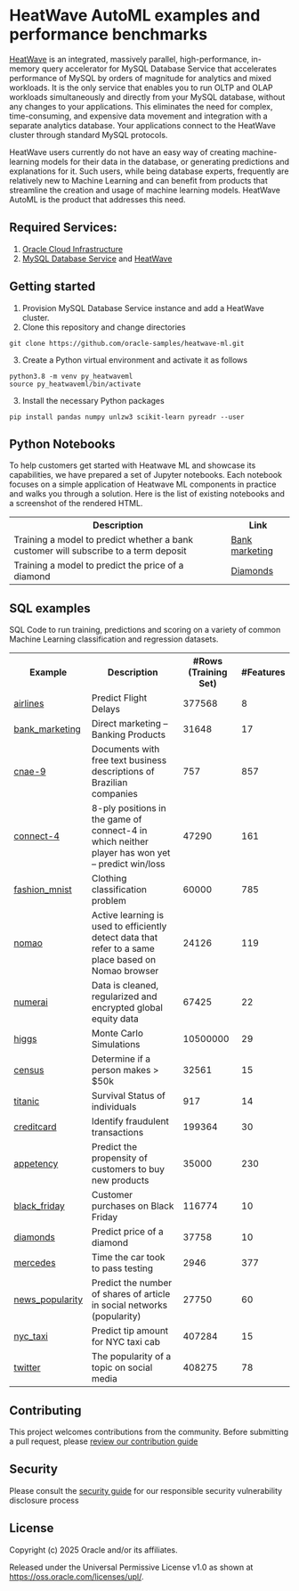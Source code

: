 # HeatWave AutoML examples and performance benchmarks

[HeatWave](https://www.oracle.com/heatwave/) is an integrated, massively parallel, high-performance, in-memory query accelerator for MySQL Database Service that accelerates performance of MySQL by orders of magnitude for analytics and mixed workloads. It is the only service that enables you to run OLTP and OLAP workloads simultaneously and directly from your MySQL database, without any changes to your applications. This eliminates the need for complex, time-consuming, and expensive data movement and integration with a separate analytics database. Your applications connect to the HeatWave cluster through standard MySQL protocols.

HeatWave users currently do not have an easy way of creating machine-learning models for their data in the database, or generating predictions and explanations for it. Such users, while being database experts, frequently are relatively new to Machine Learning and can benefit from products that streamline the creation and usage of machine learning models. HeatWave AutoML is the product that addresses this need.

## Required Services:
1. [Oracle Cloud Infrastructure][3]
2. [MySQL Database Service][4] and [HeatWave][5]

## Getting started
1. Provision MySQL Database Service instance and add a HeatWave cluster.
2. Clone this repository and change directories
```
git clone https://github.com/oracle-samples/heatwave-ml.git
```
3. Create a Python virtual environment and activate it as follows
```
python3.8 -m venv py_heatwaveml
source py_heatwaveml/bin/activate
```
3. Install the necessary Python packages
```
pip install pandas numpy unlzw3 scikit-learn pyreadr --user
```

## Python Notebooks
To help customers get started with Heatwave ML and showcase its capabilities, we have prepared a set of Jupyter notebooks. Each notebook focuses on a simple application of Heatwave ML components in practice and walks you through a solution. Here is the list of existing notebooks and a screenshot of the rendered HTML.

<table>
    <tr>
        <th> Description</td>
        <th> Link</td>
    </tr>
    <tr>
        <td>Training a model to predict whether a bank customer will subscribe to a term deposit</td>
        <td><a href="./examples/python/automl/table_classification_bank_marketing.ipynb">Bank marketing</a></td>
   </tr>
   <tr>
        <td>Training a model to predict the price of a diamond</td>
        <td><a href="./examples/python/automl/table_regression_diamonds.ipynb">Diamonds</a></td>
   </tr>
</table>

## SQL examples
SQL Code to run training, predictions and scoring on a variety of common Machine Learning classification and regression datasets.

<table>
    <tr>
        <th> Example</td>
        <th> Description</td>
        <th> #Rows (Training Set)</td>
        <th> #Features</td>
    </tr>
    <tr>
        <td><a href="./sql/table_classification_airlines.sql">airlines</a></td>
        <td>Predict Flight Delays</td>
        <td>377568</td>
        <td>8</td>
   </tr>
   <tr>
        <td><a href="./sql/table_classification_bank_marketing.sql">bank_marketing</a></td>
        <td>Direct marketing – Banking Products</td>
        <td>31648</td>
        <td>17</td>
   </tr>
   <tr>
        <td><a href="./sql/table_classification_cnae-9.sql">cnae-9</a></td>
        <td>Documents with free text business descriptions of Brazilian companies</td>
        <td>757</td>
        <td>857</td>
   </tr>
   <tr>
        <td><a href="./sql/table_classification_connect-4.sql">connect-4</a></td>
        <td>8-ply positions in the game of connect-4 in which neither player has won yet – predict win/loss</td>
        <td>47290</td>
        <td>161</td>
   </tr>
   <tr>
        <td><a href="./sql/table_classification_fashion_mnist.sql">fashion_mnist</a></td>
        <td>Clothing classification problem</td>
        <td>60000</td>
        <td>785</td>
   </tr>
   <tr>
        <td><a href="./sql/table_classification_nomao.sql">nomao</a></td>
        <td>Active learning is used to efficiently detect data that refer to a same place based on Nomao browser</td>
        <td>24126</td>
        <td>119</td>
   </tr>
   <tr>
        <td><a href="./sql/table_classification_numerai.sql">numerai</a></td>
        <td>Data is cleaned, regularized and encrypted global equity data</td>
        <td>67425</td>
        <td>22</td>
   </tr>
   <tr>
        <td><a href="./sql/table_classification_higgs.sql">higgs</a></td>
        <td>Monte Carlo Simulations</td>
        <td>10500000</td>
        <td>29</td>
   </tr>
   <tr>
        <td><a href="./sql/table_classification_census.sql">census</a></td>
        <td>Determine if a person makes > $50k</td>
        <td>32561</td>
        <td>15</td>
   </tr>
   <tr>
        <td><a href="./sql/table_classification_titanic.sql">titanic</a></td>
        <td>Survival Status of individuals</td>
        <td>917</td>
        <td>14</td>
   </tr>
   <tr>
        <td><a href="./sql/table_classification_creditcard.sql">creditcard</a></td>
        <td>Identify fraudulent  transactions</td>
        <td>199364</td>
        <td>30</td>
   </tr>
   <tr>
        <td><a href="./sql/table_classification_appetency.sql">appetency</a></td>
        <td>Predict the propensity of customers to buy new products</td>
        <td>35000</td>
        <td>230</td>
   </tr>
   <tr>
        <td><a href="./sql/table_regression_black_friday.sql">black_friday</a></td>
        <td>Customer purchases on Black Friday</td>
        <td>116774</td>
        <td>10</td>
   </tr>
   <tr>
        <td><a href="./sql/table_regression_diamonds.sql">diamonds</a></td>
        <td>Predict price of a diamond</td>
        <td>37758</td>
        <td>10</td>
   </tr>
   <tr>
        <td><a href="./sql/table_regression_mercedes.sql">mercedes</a></td>
        <td>Time the car took to pass testing</td>
        <td>2946</td>
        <td>377</td>
   </tr>
   <tr>
        <td><a href="./sql/table_regression_news_popularity.sql">news_popularity</a></td>
        <td>Predict the number of shares of article in social networks (popularity)</td>
        <td>27750</td>
        <td>60</td>
   </tr>
   <tr>
        <td><a href="./sql/table_regression_nyc_taxi.sql">nyc_taxi</a></td>
        <td>Predict tip amount for NYC taxi cab</td>
        <td>407284</td>
        <td>15</td>
   </tr>
   <tr>
        <td><a href="./sql/table_regression_twitter.sql">twitter</a></td>
        <td>The popularity of a topic on social media</td>
        <td>408275</td>
        <td>78</td>
   </tr>
</table>

## Contributing

This project welcomes contributions from the community. Before submitting a pull request, please [review our contribution guide](./CONTRIBUTING.md)

## Security

Please consult the [security guide](./SECURITY.md) for our responsible security vulnerability disclosure process

## License

Copyright (c) 2025 Oracle and/or its affiliates.

Released under the Universal Permissive License v1.0 as shown at
<https://oss.oracle.com/licenses/upl/>.


 [1]: https://www.python.org/downloads/release/python-3813/
 [2]: https://dev.mysql.com/doc/mysql-shell/8.0/en/
 [3]: https://docs.cloud.oracle.com/en-us/iaas/Content/home.htm
 [4]: https://docs.oracle.com/en-us/iaas/mysql-database/
 [5]: https://dev.mysql.com/doc/heatwave/en/
